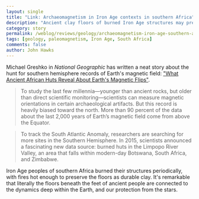 ```yaml
---
layout: single
title: "Link: Archaeomagnetism in Iron Age contexts in southern Africa"
description: "Ancient clay floors of burned Iron Age structures may preserve a magnetic anomaly."
category: story
permalink: /weblog/reviews/geology/archaeomagnetism-iron-age-southern-africa-2018.html
tags: [geology, paleomagnetism, Iron Age, South Africa]
comments: false
author: John Hawks
---
```


Michael Greshko in <em>National Geographic</em> has written a neat story about the hunt for southern hemisphere records of Earth's magnetic field: <a href="https://news.nationalgeographic.com/2018/03/earth-magnetic-field-south-atlantic-anomaly-africa-science/?utm_source=Facebook&utm_medium=Social&utm_content=link_fbp20180306news-magneticfieldafrica&utm_campaign=Content&sf183754124=1">"What Ancient African Huts Reveal About Earth's Magnetic Flips"</a>.

<blockquote>To study the last few millennia—younger than ancient rocks, but older than direct scientific monitoring—scientists can measure magnetic orientations in certain archaeological artifacts. But this record is heavily biased toward the north. More than 90 percent of the data about the last 2,000 years of Earth’s magnetic field come from above the Equator.</blockquote>

<blockquote>To track the South Atlantic Anomaly, researchers are searching for more sites in the Southern Hemisphere. In 2015, scientists announced a fascinating new data source: burned huts in the Limpopo River Valley, an area that falls within modern-day Botswana, South Africa, and Zimbabwe.</blockquote>

Iron Age peoples of southern Africa burned their structures periodically, with fires hot enough to preserve the floors as durable clay. It's remarkable that literally the floors beneath the feet of ancient people are connected to the dynamics deep within the Earth, and our protection from the stars.
